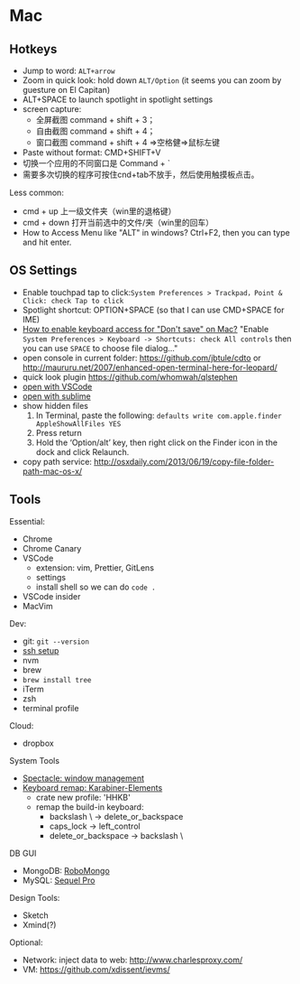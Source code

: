 # Mac

## Hotkeys

- Jump to word: `ALT+arrow`
- Zoom in quick look: hold down `ALT/Option` (it seems you can zoom by guesture on El Capitan)
- ALT+SPACE to launch spotlight in spotlight settings
- screen capture:
  - 全屏截图 command + shift + 3；
  - 自由截图 command + shift + 4；
  - 窗口截图 command + shift + 4 =>空格健=>鼠标左键
- Paste without format: CMD+SHIFT+V
- 切换一个应用的不同窗口是 Command + \`
- 需要多次切换的程序可按住cnd+tab不放手，然后使用触摸板点击。

Less common:
- cmd + up 上一级文件夹（win里的退格键）
- cmd + down 打开当前选中的文件/夹（win里的回车）
- How to Access Menu like "ALT" in windows? Ctrl+F2, then you can type and hit enter.


## OS Settings

- Enable touchpad tap to click:`System Preferences > Trackpad，Point & Click: check Tap to click`
- Spotlight shortcut: OPTION+SPACE (so that I can use CMD+SPACE for IME)
- [How to enable keyboard access for "Don't save" on Mac?](http://zurassic.com/blog/TIL-how-to-enable-keyboard-access-for-donot-save-mac.html) "Enable `System Preferences > Keyboard -> Shortcuts: check All controls` then you can use `SPACE` to choose file dialog..."
- open console in current folder: https://github.com/jbtule/cdto or http://maururu.net/2007/enhanced-open-terminal-here-for-leopard/
- quick look plugin https://github.com/whomwah/qlstephen
- [open with VSCode](https://github.com/hamxiaoz/open-folder-with-vs-code)
- [open with sublime](https://github.com/hamxiaoz/open-folder-with-sublime)
- show hidden files
    1. In Terminal, paste the following: `defaults write com.apple.finder AppleShowAllFiles YES`
    2. Press return
    3. Hold the ‘Option/alt’ key, then right click on the Finder icon in the dock and click Relaunch.
- copy path service: http://osxdaily.com/2013/06/19/copy-file-folder-path-mac-os-x/


## Tools

Essential:
- Chrome
- Chrome Canary
- VSCode
    - extension: vim, Prettier, GitLens
    - settings
    - install shell so we can do `code .`
- VSCode insider
- MacVim

Dev:
- git: `git --version`
- [ssh setup](https://help.github.com/en/articles/connecting-to-github-with-ssh)
- nvm
- brew
- `brew install tree`
- iTerm
- zsh
- terminal profile

Cloud:
- dropbox

System Tools
- [Spectacle: window management](https://www.spectacleapp.com/)
- [Keyboard remap: Karabiner-Elements](https://pqrs.org/osx/karabiner/)
  - crate new profile: 'HHKB'
  - remap the build-in keyboard:
    - backslash \ -> delete_or_backspace
    - caps_lock -> left_control
    - delete_or_backspace -> backslash \

DB GUI
  - MongoDB: [RoboMongo](https://robomongo.org/download)
  - MySQL: [Sequel Pro](https://www.sequelpro.com/)

Design Tools:
- Sketch
- Xmind(?)

Optional:
- Network: inject data to web: http://www.charlesproxy.com/
- VM: https://github.com/xdissent/ievms/
